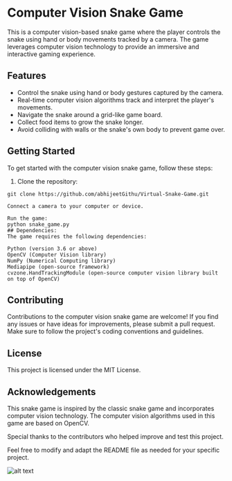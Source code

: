 # Computer Vision Snake Game

This is a computer vision-based snake game where the player controls the snake using hand or body movements tracked by a camera. The game leverages computer vision technology to provide an immersive and interactive gaming experience.

## Features

- Control the snake using hand or body gestures captured by the camera.
- Real-time computer vision algorithms track and interpret the player's movements.
- Navigate the snake around a grid-like game board.
- Collect food items to grow the snake longer.
- Avoid colliding with walls or the snake's own body to prevent game over.

## Getting Started

To get started with the computer vision snake game, follow these steps:

1. Clone the repository:

```shell
git clone https://github.com/abhijeetGithu/Virtual-Snake-Game.git

Connect a camera to your computer or device.

Run the game:
python snake_game.py
## Dependencies:
The game requires the following dependencies:

Python (version 3.6 or above)
OpenCV (Computer Vision library)
NumPy (Numerical Computing library)
Mediapipe (open-source framework)
cvzone.HandTrackingModule (open-source computer vision library built on top of OpenCV)
```
## Contributing
Contributions to the computer vision snake game are welcome! If you find any issues or have ideas for improvements, please submit a pull request. Make sure to follow the project's coding conventions and guidelines.

## License
This project is licensed under the MIT License.
## Acknowledgements
This snake game is inspired by the classic snake game and incorporates computer vision technology. The computer vision algorithms used in this game are based on OpenCV.

Special thanks to the contributors who helped improve and test this project.

Feel free to modify and adapt the README file as needed for your specific project.

![alt text]([https://i.ytimg.com/vi/ZiwZaAVbXQo/maxresdefault.jpg](https://dipesg.github.io/All-AI/images/snake1.png))
